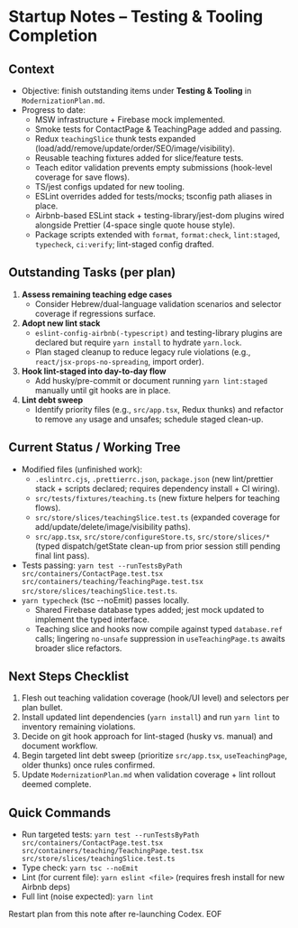 # Startup Notes – Testing & Tooling Completion

## Context
- Objective: finish outstanding items under **Testing & Tooling** in `ModernizationPlan.md`.
- Progress to date:
  - MSW infrastructure + Firebase mock implemented.
  - Smoke tests for ContactPage & TeachingPage added and passing.
  - Redux `teachingSlice` thunk tests expanded (load/add/remove/update/order/SEO/image/visibility).
  - Reusable teaching fixtures added for slice/feature tests.
  - Teach editor validation prevents empty submissions (hook-level coverage for save flows).
  - TS/jest configs updated for new tooling.
  - ESLint overrides added for tests/mocks; tsconfig path aliases in place.
  - Airbnb-based ESLint stack + testing-library/jest-dom plugins wired alongside Prettier (4-space single quote house style).
  - Package scripts extended with `format`, `format:check`, `lint:staged`, `typecheck`, `ci:verify`; lint-staged config drafted.

## Outstanding Tasks (per plan)
1. **Assess remaining teaching edge cases**
   - Consider Hebrew/dual-language validation scenarios and selector coverage if regressions surface.
2. **Adopt new lint stack**
   - `eslint-config-airbnb(-typescript)` and testing-library plugins are declared but require `yarn install` to hydrate `yarn.lock`.
   - Plan staged cleanup to reduce legacy rule violations (e.g., `react/jsx-props-no-spreading`, import order).
3. **Hook lint-staged into day-to-day flow**
   - Add husky/pre-commit or document running `yarn lint:staged` manually until git hooks are in place.
4. **Lint debt sweep**
   - Identify priority files (e.g., `src/app.tsx`, Redux thunks) and refactor to remove `any` usage and unsafes; schedule staged clean-up.

## Current Status / Working Tree
- Modified files (unfinished work):
  - `.eslintrc.cjs`, `.prettierrc.json`, `package.json` (new lint/prettier stack + scripts declared; requires dependency install + CI wiring).
  - `src/tests/fixtures/teaching.ts` (new fixture helpers for teaching flows).
  - `src/store/slices/teachingSlice.test.ts` (expanded coverage for add/update/delete/image/visibility paths).
  - `src/app.tsx`, `src/store/configureStore.ts`, `src/store/slices/*` (typed dispatch/getState clean-up from prior session still pending final lint pass).
- Tests passing: `yarn test --runTestsByPath src/containers/ContactPage.test.tsx src/containers/teaching/TeachingPage.test.tsx src/store/slices/teachingSlice.test.ts`.
- `yarn typecheck` (tsc --noEmit) passes locally.
  - Shared Firebase database types added; jest mock updated to implement the typed interface.
  - Teaching slice and hooks now compile against typed `database.ref` calls; lingering `no-unsafe` suppression in `useTeachingPage.ts` awaits broader slice refactors.

## Next Steps Checklist
1. Flesh out teaching validation coverage (hook/UI level) and selectors per plan bullet.
2. Install updated lint dependencies (`yarn install`) and run `yarn lint` to inventory remaining violations.
3. Decide on git hook approach for lint-staged (husky vs. manual) and document workflow.
4. Begin targeted lint debt sweep (prioritize `src/app.tsx`, `useTeachingPage`, older thunks) once rules confirmed.
5. Update `ModernizationPlan.md` when validation coverage + lint rollout deemed complete.

## Quick Commands
- Run targeted tests: `yarn test --runTestsByPath src/containers/ContactPage.test.tsx src/containers/teaching/TeachingPage.test.tsx src/store/slices/teachingSlice.test.ts`
- Type check: `yarn tsc --noEmit`
- Lint (for current file): `yarn eslint <file>` (requires fresh install for new Airbnb deps)
- Full lint (noise expected): `yarn lint`

Restart plan from this note after re-launching Codex. EOF
